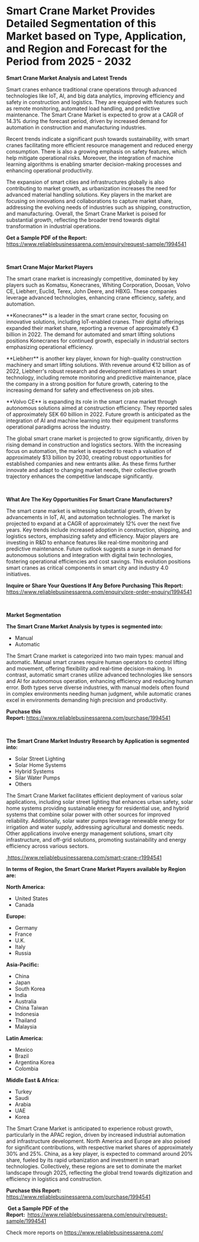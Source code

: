 <p><h1>Smart Crane Market Provides Detailed Segmentation of this Market based on Type, Application, and Region and Forecast for the Period from 2025 - 2032</h1></p><p><strong>Smart Crane Market Analysis and Latest Trends</strong></p>
<p><p>Smart cranes enhance traditional crane operations through advanced technologies like IoT, AI, and big data analytics, improving efficiency and safety in construction and logistics. They are equipped with features such as remote monitoring, automated load handling, and predictive maintenance. The Smart Crane Market is expected to grow at a CAGR of 14.3% during the forecast period, driven by increased demand for automation in construction and manufacturing industries.</p><p>Recent trends indicate a significant push towards sustainability, with smart cranes facilitating more efficient resource management and reduced energy consumption. There is also a growing emphasis on safety features, which help mitigate operational risks. Moreover, the integration of machine learning algorithms is enabling smarter decision-making processes and enhancing operational productivity.</p><p>The expansion of smart cities and infrastructures globally is also contributing to market growth, as urbanization increases the need for advanced material handling solutions. Key players in the market are focusing on innovations and collaborations to capture market share, addressing the evolving needs of industries such as shipping, construction, and manufacturing. Overall, the Smart Crane Market is poised for substantial growth, reflecting the broader trend towards digital transformation in industrial operations.</p></p>
<p><strong>Get a Sample PDF of the Report:&nbsp;</strong> <a href="https://www.reliablebusinessarena.com/enquiry/request-sample/1994541?utm_campaign=2477&utm_medium=2&utm_source=Github&utm_content=ia&utm_term=20022025&utm_id=smart-crane">https://www.reliablebusinessarena.com/enquiry/request-sample/1994541</a></p>
<p>&nbsp;</p>
<p><strong>Smart Crane Major Market Players</strong></p>
<p><p>The smart crane market is increasingly competitive, dominated by key players such as Komatsu, Konecranes, Whiting Corporation, Doosan, Volvo CE, Liebherr, Euclid, Terex, John Deere, and HBXG. These companies leverage advanced technologies, enhancing crane efficiency, safety, and automation.</p><p>**Konecranes** is a leader in the smart crane sector, focusing on innovative solutions, including IoT-enabled cranes. Their digital offerings expanded their market share, reporting a revenue of approximately €3 billion in 2022. The demand for automated and smart lifting solutions positions Konecranes for continued growth, especially in industrial sectors emphasizing operational efficiency.</p><p>**Liebherr** is another key player, known for high-quality construction machinery and smart lifting solutions. With revenue around €12 billion as of 2022, Liebherr's robust research and development initiatives in smart technology, including remote monitoring and predictive maintenance, place the company in a strong position for future growth, catering to the increasing demand for safety and effectiveness on job sites.</p><p>**Volvo CE** is expanding its role in the smart crane market through autonomous solutions aimed at construction efficiency. They reported sales of approximately SEK 60 billion in 2022. Future growth is anticipated as the integration of AI and machine learning into their equipment transforms operational paradigms across the industry.</p><p>The global smart crane market is projected to grow significantly, driven by rising demand in construction and logistics sectors. With the increasing focus on automation, the market is expected to reach a valuation of approximately $13 billion by 2030, creating robust opportunities for established companies and new entrants alike. As these firms further innovate and adapt to changing market needs, their collective growth trajectory enhances the competitive landscape significantly.</p></p>
<p>&nbsp;</p>
<p><strong>What Are The Key Opportunities For Smart Crane Manufacturers?</strong></p>
<p><p>The smart crane market is witnessing substantial growth, driven by advancements in IoT, AI, and automation technologies. The market is projected to expand at a CAGR of approximately 12% over the next five years. Key trends include increased adoption in construction, shipping, and logistics sectors, emphasizing safety and efficiency. Major players are investing in R&D to enhance features like real-time monitoring and predictive maintenance. Future outlook suggests a surge in demand for autonomous solutions and integration with digital twin technologies, fostering operational efficiencies and cost savings. This evolution positions smart cranes as critical components in smart city and industry 4.0 initiatives.</p></p>
<p><strong>Inquire or Share Your Questions If Any Before Purchasing This Report:</strong> <a href="https://www.reliablebusinessarena.com/enquiry/pre-order-enquiry/1994541?utm_campaign=2477&utm_medium=2&utm_source=Github&utm_content=ia&utm_term=20022025&utm_id=smart-crane">https://www.reliablebusinessarena.com/enquiry/pre-order-enquiry/1994541</a></p>
<p>&nbsp;</p>
<p><strong>Market Segmentation</strong></p>
<p><strong>The Smart Crane Market Analysis by types is segmented into:</strong></p>
<p><ul><li>Manual</li><li>Automatic</li></ul></p>
<p><p>The Smart Crane market is categorized into two main types: manual and automatic. Manual smart cranes require human operators to control lifting and movement, offering flexibility and real-time decision-making. In contrast, automatic smart cranes utilize advanced technologies like sensors and AI for autonomous operation, enhancing efficiency and reducing human error. Both types serve diverse industries, with manual models often found in complex environments needing human judgment, while automatic cranes excel in environments demanding high precision and productivity.</p></p>
<p><strong>Purchase this Report:&nbsp;</strong><a href="https://www.reliablebusinessarena.com/purchase/1994541?utm_campaign=2477&utm_medium=2&utm_source=Github&utm_content=ia&utm_term=20022025&utm_id=smart-crane">https://www.reliablebusinessarena.com/purchase/1994541</a></p>
<p>&nbsp;</p>
<p><strong>The Smart Crane Market Industry Research by Application is segmented into:</strong></p>
<p><ul><li>Solar Street Lighting</li><li>Solar Home Systems</li><li>Hybrid Systems</li><li>Silar Water Pumps</li><li>Others</li></ul></p>
<p><p>The Smart Crane Market facilitates efficient deployment of various solar applications, including solar street lighting that enhances urban safety, solar home systems providing sustainable energy for residential use, and hybrid systems that combine solar power with other sources for improved reliability. Additionally, solar water pumps leverage renewable energy for irrigation and water supply, addressing agricultural and domestic needs. Other applications involve energy management solutions, smart city infrastructure, and off-grid solutions, promoting sustainability and energy efficiency across various sectors.</p></p>
<p><a href="https://www.reliablebusinessarena.com/smart-crane-r1994541?utm_campaign=2477&utm_medium=2&utm_source=Github&utm_content=ia&utm_term=20022025&utm_id=smart-crane">&nbsp;https://www.reliablebusinessarena.com/smart-crane-r1994541</a></p>
<p><strong>In terms of Region, the Smart Crane Market Players available by Region are:</strong></p>
<p>
    <p> <strong> North America: </strong>
        <ul>
            <li>United States</li>
            <li>Canada</li>
        </ul>
        </p> 
    <p> <strong> Europe: </strong>
        <ul>
            <li>Germany</li>
            <li>France</li>
            <li>U.K.</li>
            <li>Italy</li>
            <li>Russia</li>
        </ul>
        </p> 
    <p> <strong> Asia-Pacific: </strong>
        <ul>
            <li>China</li>
            <li>Japan</li>
            <li>South Korea</li>
            <li>India</li>
            <li>Australia</li>
            <li>China Taiwan</li>
            <li>Indonesia</li>
            <li>Thailand</li>
            <li>Malaysia</li>
        </ul>
        </p> 
    <p> <strong> Latin America: </strong>
        <ul>
            <li>Mexico</li>
            <li>Brazil</li>
            <li>Argentina Korea</li>
            <li>Colombia</li>
        </ul>
        </p> 
    <p> <strong> Middle East & Africa: </strong>
        <ul>
            <li>Turkey</li>
            <li>Saudi</li>
            <li>Arabia</li>
            <li>UAE</li>
            <li>Korea</li>
        </ul>
    </p>
    </p>
<p><p>The Smart Crane Market is anticipated to experience robust growth, particularly in the APAC region, driven by increased industrial automation and infrastructure development. North America and Europe are also poised for significant contributions, with respective market shares of approximately 30% and 25%. China, as a key player, is expected to command around 20% share, fueled by its rapid urbanization and investment in smart technologies. Collectively, these regions are set to dominate the market landscape through 2025, reflecting the global trend towards digitization and efficiency in logistics and construction.</p></p>
<p><strong>Purchase this Report: </strong><a href="https://www.reliablebusinessarena.com/purchase/1994541?utm_campaign=2477&utm_medium=2&utm_source=Github&utm_content=ia&utm_term=20022025&utm_id=smart-crane">https://www.reliablebusinessarena.com/purchase/1994541</a></p>
<p>&nbsp;<strong>Get a Sample PDF of the Report:&nbsp;&nbsp;</strong><a href="https://www.reliablebusinessarena.com/enquiry/request-sample/1994541?utm_campaign=2477&utm_medium=2&utm_source=Github&utm_content=ia&utm_term=20022025&utm_id=smart-crane">https://www.reliablebusinessarena.com/enquiry/request-sample/1994541</a></p>
<p><strong></strong></p>
<p>Check more reports on <a href="https://www.reliablebusinessarena.com/?utm_campaign=2477&utm_medium=2&utm_source=Github&utm_content=ia&utm_term=20022025&utm_id=smart-crane">https://www.reliablebusinessarena.com/</a></p>